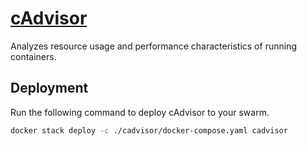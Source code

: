 # [cAdvisor](https://github.com/google/cadvisor)

Analyzes resource usage and performance characteristics of running containers.

## Deployment

Run the following command to deploy cAdvisor to your swarm.

```bash
docker stack deploy -c ./cadvisor/docker-compose.yaml cadvisor
```

